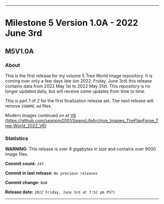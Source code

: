 ***

# Milestone 5 Version 1.0A - 2022 June 3rd

## M5V1.0A

### About

This is the first release for my volume 5 Tree World image repository. It is coming over only a few days late (on 2022, Friday, June 3rd) this release contains data from 2022 May 1st to 2022 May 31st. This repository is no longer updated daily, but will receive some updates from time to time.

This is part 1 of 2 for the first finalization release set. The next release will remove `IGNORE.md` files.

Modern images continued on at [V6 (https://github.com/seanpm2001/SeansLifeArchive_Images_ThePlayForge_Tree-World_2022_V6)](https://github.com/seanpm2001/SeansLifeArchive_Images_ThePlayForge_Tree-World_2022_V6/)

### Statistics

**WARNING:** This release is over 8 gigabytes in size and contains over 9000 image files.

**Commit count:** `247`

**Commit in last release:** `No previous releases`

**Commit change:** `NaN`

**Release date:** `2022 Friday, June 3rd at 7:52 pm PST)`

***
